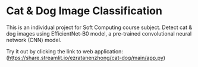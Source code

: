 # Cat & Dog Image Classification

This is an individual project for Soft Computing course subject. Detect cat & dog images using EfficientNet-B0 model, a pre-trained convolutional neural network (CNN) model.

Try it out by clicking the link to web application: (https://share.streamlit.io/ezratanenzhong/cat-dog/main/app.py)

